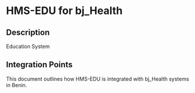 # HMS-EDU for bj_Health

## Description

Education System

## Integration Points

This document outlines how HMS-EDU is integrated with bj_Health systems in Benin.
